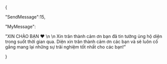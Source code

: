 {

"SendMessage":15,

"MyMessage":

"XIN CHÀO BẠN ❤  \n \n Xin trân thành cảm ơn bạn đã tin tưởng  ủng hộ diện trong suốt thời gian qua. Diện xin trân thành cảm ơn các bạn và sẽ luôn cố gắng mang lại những sự trãi nghiệm tốt nhất cho các bạn!"

}
